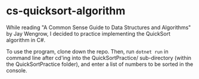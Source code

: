 # cs-quicksort-algorithm

While reading "A Common Sense Guide to Data Structures and Algorithms" by Jay Wengrow, I decided to practice implementing the QuickSort algorithm in C#.

To use the program, clone down the repo. Then, run ```dotnet run``` in command line after cd'ing into the QuickSortPractice/ sub-directory (within the QuickSortPractice folder), and enter a list of numbers to be sorted in the console.
